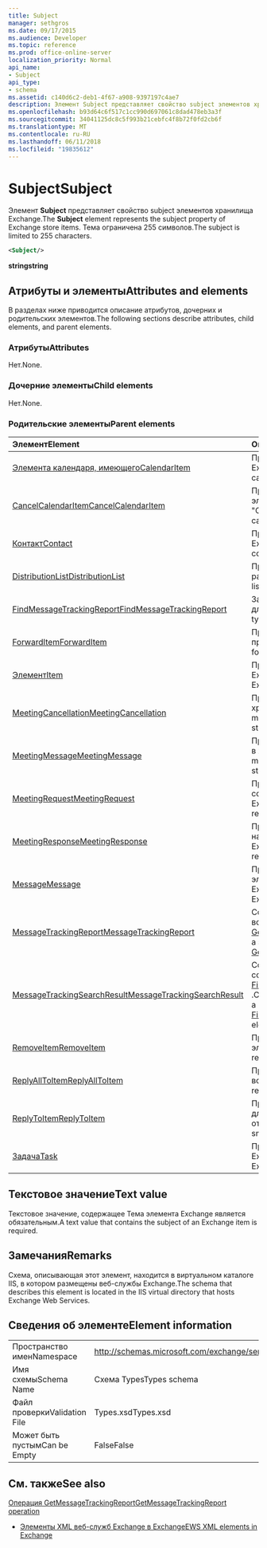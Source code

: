 ```yaml
---
title: Subject
manager: sethgros
ms.date: 09/17/2015
ms.audience: Developer
ms.topic: reference
ms.prod: office-online-server
localization_priority: Normal
api_name:
- Subject
api_type:
- schema
ms.assetid: c140d6c2-deb1-4f67-a908-9397197c4ae7
description: Элемент Subject представляет свойство subject элементов хранилища Exchange. Тема ограничена 255 символов.
ms.openlocfilehash: b93d64c6f517c1cc990d697061c8dad478eb3a3f
ms.sourcegitcommit: 34041125dc8c5f993b21cebfc4f8b72f0fd2cb6f
ms.translationtype: MT
ms.contentlocale: ru-RU
ms.lasthandoff: 06/11/2018
ms.locfileid: "19835612"
---
```

# <a name="subject"></a><span data-ttu-id="96efc-104">Subject</span><span class="sxs-lookup"><span data-stu-id="96efc-104">Subject</span></span>

<span data-ttu-id="96efc-105">Элемент **Subject** представляет свойство subject элементов хранилища Exchange.</span><span class="sxs-lookup"><span data-stu-id="96efc-105">The **Subject** element represents the subject property of Exchange store items.</span></span> <span data-ttu-id="96efc-106">Тема ограничена 255 символов.</span><span class="sxs-lookup"><span data-stu-id="96efc-106">The subject is limited to 255 characters.</span></span> 
  
```XML
<Subject/>
```

 <span data-ttu-id="96efc-107">**string**</span><span class="sxs-lookup"><span data-stu-id="96efc-107">**string**</span></span>
## <a name="attributes-and-elements"></a><span data-ttu-id="96efc-108">Атрибуты и элементы</span><span class="sxs-lookup"><span data-stu-id="96efc-108">Attributes and elements</span></span>

<span data-ttu-id="96efc-109">В разделах ниже приводится описание атрибутов, дочерних и родительских элементов.</span><span class="sxs-lookup"><span data-stu-id="96efc-109">The following sections describe attributes, child elements, and parent elements.</span></span>
  
### <a name="attributes"></a><span data-ttu-id="96efc-110">Атрибуты</span><span class="sxs-lookup"><span data-stu-id="96efc-110">Attributes</span></span>

<span data-ttu-id="96efc-111">Нет.</span><span class="sxs-lookup"><span data-stu-id="96efc-111">None.</span></span>
  
### <a name="child-elements"></a><span data-ttu-id="96efc-112">Дочерние элементы</span><span class="sxs-lookup"><span data-stu-id="96efc-112">Child elements</span></span>

<span data-ttu-id="96efc-113">Нет.</span><span class="sxs-lookup"><span data-stu-id="96efc-113">None.</span></span>
  
### <a name="parent-elements"></a><span data-ttu-id="96efc-114">Родительские элементы</span><span class="sxs-lookup"><span data-stu-id="96efc-114">Parent elements</span></span>

|<span data-ttu-id="96efc-115">**Элемент**</span><span class="sxs-lookup"><span data-stu-id="96efc-115">**Element**</span></span>|<span data-ttu-id="96efc-116">**Описание**</span><span class="sxs-lookup"><span data-stu-id="96efc-116">**Description**</span></span>|
|:-----|:-----|
|[<span data-ttu-id="96efc-117">Элемента календаря, имеющего</span><span class="sxs-lookup"><span data-stu-id="96efc-117">CalendarItem</span></span>](calendaritem.md) <br/> |<span data-ttu-id="96efc-118">Представляет элемент календаря Exchange.</span><span class="sxs-lookup"><span data-stu-id="96efc-118">Represents an Exchange calendar item.</span></span>  <br/> |
|[<span data-ttu-id="96efc-119">CancelCalendarItem</span><span class="sxs-lookup"><span data-stu-id="96efc-119">CancelCalendarItem</span></span>](cancelcalendaritem.md) <br/> |<span data-ttu-id="96efc-120">Представляет объект ответа элемента календаря "Отмена".</span><span class="sxs-lookup"><span data-stu-id="96efc-120">Represents a cancel calendar item response object.</span></span>  <br/> |
|[<span data-ttu-id="96efc-121">Контакт</span><span class="sxs-lookup"><span data-stu-id="96efc-121">Contact</span></span>](contact.md) <br/> |<span data-ttu-id="96efc-122">Представляет элемент контакта Exchange.</span><span class="sxs-lookup"><span data-stu-id="96efc-122">Represents an Exchange contact item.</span></span>  <br/> |
|[<span data-ttu-id="96efc-123">DistributionList</span><span class="sxs-lookup"><span data-stu-id="96efc-123">DistributionList</span></span>](distributionlist.md) <br/> |<span data-ttu-id="96efc-124">Представляет список рассылки.</span><span class="sxs-lookup"><span data-stu-id="96efc-124">Represents a distribution list.</span></span>  <br/> |
|[<span data-ttu-id="96efc-125">FindMessageTrackingReport</span><span class="sxs-lookup"><span data-stu-id="96efc-125">FindMessageTrackingReport</span></span>](findmessagetrackingreport.md) <br/> |<span data-ttu-id="96efc-126">Задает условия типам сообщений для поиска.</span><span class="sxs-lookup"><span data-stu-id="96efc-126">Specifies criteria for the types of messages to find.</span></span>  <br/> |
|[<span data-ttu-id="96efc-127">ForwardItem</span><span class="sxs-lookup"><span data-stu-id="96efc-127">ForwardItem</span></span>](forwarditem.md) <br/> |<span data-ttu-id="96efc-128">Представляет объект смарт-ответа прямого элемента.</span><span class="sxs-lookup"><span data-stu-id="96efc-128">Represents a forward item smart response object.</span></span>  <br/> |
|[<span data-ttu-id="96efc-129">Элемент</span><span class="sxs-lookup"><span data-stu-id="96efc-129">Item</span></span>](item.md) <br/> |<span data-ttu-id="96efc-130">Представляет элемент в хранилище Exchange.</span><span class="sxs-lookup"><span data-stu-id="96efc-130">Represents an item in the Exchange store.</span></span>  <br/> |
|[<span data-ttu-id="96efc-131">MeetingCancellation</span><span class="sxs-lookup"><span data-stu-id="96efc-131">MeetingCancellation</span></span>](meetingcancellation.md) <br/> |<span data-ttu-id="96efc-132">Представляет отмену собрания в хранилище Exchange.</span><span class="sxs-lookup"><span data-stu-id="96efc-132">Represents a meeting cancellation in the Exchange store.</span></span>  <br/> |
|[<span data-ttu-id="96efc-133">MeetingMessage</span><span class="sxs-lookup"><span data-stu-id="96efc-133">MeetingMessage</span></span>](meetingmessage.md) <br/> |<span data-ttu-id="96efc-134">Представляет сообщение собрания в хранилище Exchange.</span><span class="sxs-lookup"><span data-stu-id="96efc-134">Represents a meeting message in the Exchange store.</span></span>  <br/> |
|[<span data-ttu-id="96efc-135">MeetingRequest</span><span class="sxs-lookup"><span data-stu-id="96efc-135">MeetingRequest</span></span>](meetingrequest.md) <br/> |<span data-ttu-id="96efc-136">Представляет приглашение на собрание в хранилище Exchange.</span><span class="sxs-lookup"><span data-stu-id="96efc-136">Represents a meeting request in the Exchange store.</span></span>  <br/> |
|[<span data-ttu-id="96efc-137">MeetingResponse</span><span class="sxs-lookup"><span data-stu-id="96efc-137">MeetingResponse</span></span>](meetingresponse.md) <br/> |<span data-ttu-id="96efc-138">Представляет ответ на приглашение на собрание в хранилище Exchange.</span><span class="sxs-lookup"><span data-stu-id="96efc-138">Represents a meeting response in the Exchange store.</span></span>  <br/> |
|[<span data-ttu-id="96efc-139">Message</span><span class="sxs-lookup"><span data-stu-id="96efc-139">Message</span></span>](message-ex15websvcsotherref.md) <br/> |<span data-ttu-id="96efc-140">Представляет сообщение электронной почты в хранилище Exchange.</span><span class="sxs-lookup"><span data-stu-id="96efc-140">Represents an e-mail in the Exchange store.</span></span>  <br/> |
|[<span data-ttu-id="96efc-141">MessageTrackingReport</span><span class="sxs-lookup"><span data-stu-id="96efc-141">MessageTrackingReport</span></span>](messagetrackingreport.md) <br/> |<span data-ttu-id="96efc-142">Содержит одно сообщение, которое возвращается в [Операция GetMessageTrackingReport](getmessagetrackingreport-operation.md).</span><span class="sxs-lookup"><span data-stu-id="96efc-142">Contains a single message that is returned in a [GetMessageTrackingReport operation](getmessagetrackingreport-operation.md).</span></span>  <br/> |
|[<span data-ttu-id="96efc-143">MessageTrackingSearchResult</span><span class="sxs-lookup"><span data-stu-id="96efc-143">MessageTrackingSearchResult</span></span>](messagetrackingsearchresult.md) <br/> |<span data-ttu-id="96efc-144">Содержит результат одного сообщения для элемента [FindMessageTrackingReportResponse](findmessagetrackingreportresponse.md) .</span><span class="sxs-lookup"><span data-stu-id="96efc-144">Contains a single message result for a [FindMessageTrackingReportResponse](findmessagetrackingreportresponse.md) element.</span></span>  <br/> |
|[<span data-ttu-id="96efc-145">RemoveItem</span><span class="sxs-lookup"><span data-stu-id="96efc-145">RemoveItem</span></span>](removeitem.md) <br/> |<span data-ttu-id="96efc-146">Представляет объект ответа элемента remove.</span><span class="sxs-lookup"><span data-stu-id="96efc-146">Represents a remove item response object.</span></span>  <br/> |
|[<span data-ttu-id="96efc-147">ReplyAllToItem</span><span class="sxs-lookup"><span data-stu-id="96efc-147">ReplyAllToItem</span></span>](replyalltoitem.md) <br/> |<span data-ttu-id="96efc-148">Представляет объект, ответить на всем смарт-ответа.</span><span class="sxs-lookup"><span data-stu-id="96efc-148">Represents a reply-to-all smart response object.</span></span>  <br/> |
|[<span data-ttu-id="96efc-149">ReplyToItem</span><span class="sxs-lookup"><span data-stu-id="96efc-149">ReplyToItem</span></span>](replytoitem.md) <br/> |<span data-ttu-id="96efc-150">Представляет собой объект-ответ для элемента смарт-ответа.</span><span class="sxs-lookup"><span data-stu-id="96efc-150">Represents a reply-to-item smart response object.</span></span>  <br/> |
|[<span data-ttu-id="96efc-151">Задача</span><span class="sxs-lookup"><span data-stu-id="96efc-151">Task</span></span>](task.md) <br/> |<span data-ttu-id="96efc-152">Представляет задачу в хранилище Exchange.</span><span class="sxs-lookup"><span data-stu-id="96efc-152">Represents a task in the Exchange store.</span></span>  <br/> |
   
## <a name="text-value"></a><span data-ttu-id="96efc-153">Текстовое значение</span><span class="sxs-lookup"><span data-stu-id="96efc-153">Text value</span></span>

<span data-ttu-id="96efc-154">Текстовое значение, содержащее Тема элемента Exchange является обязательным.</span><span class="sxs-lookup"><span data-stu-id="96efc-154">A text value that contains the subject of an Exchange item is required.</span></span>
  
## <a name="remarks"></a><span data-ttu-id="96efc-155">Замечания</span><span class="sxs-lookup"><span data-stu-id="96efc-155">Remarks</span></span>

<span data-ttu-id="96efc-156">Схема, описывающая этот элемент, находится в виртуальном каталоге IIS, в котором размещены веб-службы Exchange.</span><span class="sxs-lookup"><span data-stu-id="96efc-156">The schema that describes this element is located in the IIS virtual directory that hosts Exchange Web Services.</span></span>
  
## <a name="element-information"></a><span data-ttu-id="96efc-157">Сведения об элементе</span><span class="sxs-lookup"><span data-stu-id="96efc-157">Element information</span></span>

|||
|:-----|:-----|
|<span data-ttu-id="96efc-158">Пространство имен</span><span class="sxs-lookup"><span data-stu-id="96efc-158">Namespace</span></span>  <br/> |http://schemas.microsoft.com/exchange/services/2006/types  <br/> |
|<span data-ttu-id="96efc-159">Имя схемы</span><span class="sxs-lookup"><span data-stu-id="96efc-159">Schema Name</span></span>  <br/> |<span data-ttu-id="96efc-160">Схема Types</span><span class="sxs-lookup"><span data-stu-id="96efc-160">Types schema</span></span>  <br/> |
|<span data-ttu-id="96efc-161">Файл проверки</span><span class="sxs-lookup"><span data-stu-id="96efc-161">Validation File</span></span>  <br/> |<span data-ttu-id="96efc-162">Types.xsd</span><span class="sxs-lookup"><span data-stu-id="96efc-162">Types.xsd</span></span>  <br/> |
|<span data-ttu-id="96efc-163">Может быть пустым</span><span class="sxs-lookup"><span data-stu-id="96efc-163">Can be Empty</span></span>  <br/> |<span data-ttu-id="96efc-164">False</span><span class="sxs-lookup"><span data-stu-id="96efc-164">False</span></span>  <br/> |
   
## <a name="see-also"></a><span data-ttu-id="96efc-165">См. также</span><span class="sxs-lookup"><span data-stu-id="96efc-165">See also</span></span>



[<span data-ttu-id="96efc-166">Операция GetMessageTrackingReport</span><span class="sxs-lookup"><span data-stu-id="96efc-166">GetMessageTrackingReport operation</span></span>](getmessagetrackingreport-operation.md)


- [<span data-ttu-id="96efc-167">Элементы XML веб-служб Exchange в Exchange</span><span class="sxs-lookup"><span data-stu-id="96efc-167">EWS XML elements in Exchange</span></span>](ews-xml-elements-in-exchange.md)

